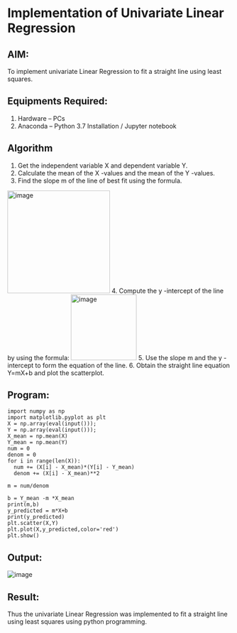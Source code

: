 # Implementation of Univariate Linear Regression
## AIM:
To implement univariate Linear Regression to fit a straight line using least squares.

## Equipments Required:
1. Hardware – PCs
2. Anaconda – Python 3.7 Installation / Jupyter notebook

## Algorithm
1. Get the independent variable X and dependent variable Y.
2. Calculate the mean of the X -values and the mean of the Y -values.
3. Find the slope m of the line of best fit using the formula. 
<img width="231" alt="image" src="https://user-images.githubusercontent.com/93026020/192078527-b3b5ee3e-992f-46c4-865b-3b7ce4ac54ad.png">
4. Compute the y -intercept of the line by using the formula:
<img width="148" alt="image" src="https://user-images.githubusercontent.com/93026020/192078545-79d70b90-7e9d-4b85-9f8b-9d7548a4c5a4.png">
5. Use the slope m and the y -intercept to form the equation of the line.
6. Obtain the straight line equation Y=mX+b and plot the scatterplot.

## Program:
```
import numpy as np
import matplotlib.pyplot as plt
X = np.array(eval(input()));
Y = np.array(eval(input()));
X_mean = np.mean(X)
Y_mean = np.mean(Y)
num = 0
denom = 0
for i in range(len(X)):
  num += (X[i] - X_mean)*(Y[i] - Y_mean)
  denom += (X[i] - X_mean)**2

m = num/denom

b = Y_mean -m *X_mean
print(m,b)
y_predicted = m*X+b
print(y_predicted)
plt.scatter(X,Y)
plt.plot(X,y_predicted,color='red')
plt.show()
```

## Output:
![image](https://github.com/Bhargava-123/Find-the-best-fit-line-using-Least-Squares-Method/assets/85554376/e871a308-0201-44e8-a7bf-8986adca2a59)


## Result:
Thus the univariate Linear Regression was implemented to fit a straight line using least squares using python programming.
